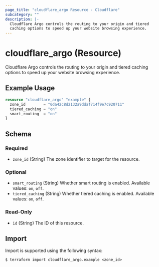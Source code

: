 ```yaml
---
page_title: "cloudflare_argo Resource - Cloudflare"
subcategory: ""
description: |-
  Cloudflare Argo controls the routing to your origin and tiered
  caching options to speed up your website browsing experience.
---
```


# cloudflare_argo (Resource)

Cloudflare Argo controls the routing to your origin and tiered
caching options to speed up your website browsing experience.

## Example Usage

```terraform
resource "cloudflare_argo" "example" {
  zone_id        = "0da42c8d2132a9ddaf714f9e7c920711"
  tiered_caching = "on"
  smart_routing  = "on"
}
```
<!-- schema generated by tfplugindocs -->
## Schema

### Required

- `zone_id` (String) The zone identifier to target for the resource.

### Optional

- `smart_routing` (String) Whether smart routing is enabled. Available values: `on`, `off`.
- `tiered_caching` (String) Whether tiered caching is enabled. Available values: `on`, `off`.

### Read-Only

- `id` (String) The ID of this resource.

## Import

Import is supported using the following syntax:
```shell
$ terraform import cloudflare_argo.example <zone_id>
```
